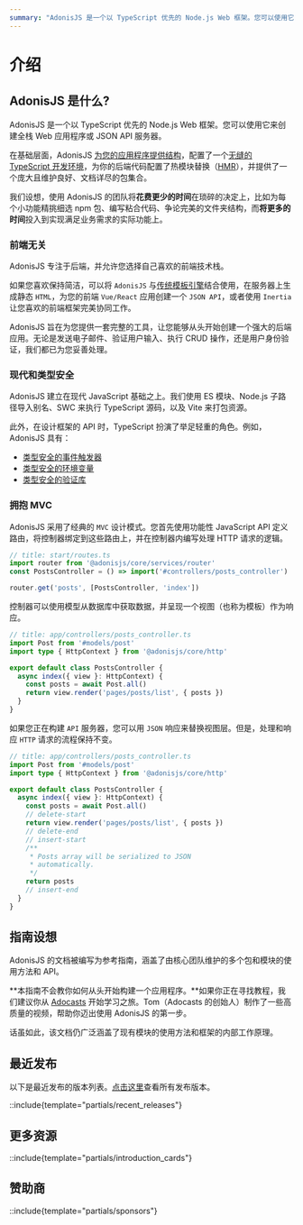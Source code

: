 ```yaml
---
summary: "AdonisJS 是一个以 TypeScript 优先的 Node.js Web 框架。您可以使用它来创建全栈Web应用程序或 JSON API 服务器。"
---
```


# 介绍

## AdonisJS 是什么?

AdonisJS 是一个以 TypeScript 优先的 Node.js Web 框架。您可以使用它来创建全栈 Web 应用程序或 JSON API 服务器。

在基础层面，AdonisJS [为您的应用程序提供结构](../getting_started/folder_structure.md)，配置了一个[无缝的 TypeScript 开发环境](../concepts/typescript_build_process.md)，为你的后端代码配置了热模块替换（[HMR](../concepts/hmr.md)），并提供了一个庞大且维护良好、文档详尽的包集合。

我们设想，使用 AdonisJS 的团队将**花费更少的时间**在琐碎的决定上，比如为每个小功能精挑细选 npm 包、编写粘合代码、争论完美的文件夹结构，而**将更多的时间**投入到实现满足业务需求的实际功能上。

### 前端无关

AdonisJS 专注于后端，并允许您选择自己喜欢的前端技术栈。

如果您喜欢保持简洁，可以将 `AdonisJS` 与[传统模板引擎](../views-and-templates/introduction.md)结合使用，在服务器上生成静态 `HTML`，为您的前端 `Vue/React` 应用创建一个 `JSON API`，或者使用 `Inertia` 让您喜欢的前端框架完美协同工作。

AdonisJS 旨在为您提供一套完整的工具，让您能够从头开始创建一个强大的后端应用。无论是发送电子邮件、验证用户输入、执行 CRUD 操作，还是用户身份验证，我们都已为您妥善处理。


### 现代和类型安全

AdonisJS 建立在现代 JavaScript 基础之上。我们使用 ES 模块、Node.js 子路径导入别名、SWC 来执行 TypeScript 源码，以及 Vite 来打包资源。

此外，在设计框架的 API 时，TypeScript 扮演了举足轻重的角色。例如，AdonisJS 具有：

- [类型安全的事件触发器](../digging_deeper/emitter.md#making-events-type-safe)
- [类型安全的环境变量](../getting_started/environment_variables.md)
- [类型安全的验证库](../basics/validation.md)


### 拥抱 MVC

AdonisJS 采用了经典的 `MVC` 设计模式。您首先使用功能性 JavaScript API 定义路由，将控制器绑定到这些路由上，并在控制器内编写处理 HTTP 请求的逻辑。

```ts
// title: start/routes.ts
import router from '@adonisjs/core/services/router'
const PostsController = () => import('#controllers/posts_controller')

router.get('posts', [PostsController, 'index'])
```

控制器可以使用模型从数据库中获取数据，并呈现一个视图（也称为模板）作为响应。

```ts
// title: app/controllers/posts_controller.ts
import Post from '#models/post'
import type { HttpContext } from '@adonisjs/core/http'

export default class PostsController {
  async index({ view }: HttpContext) {
    const posts = await Post.all()
    return view.render('pages/posts/list', { posts })
  }
}
```

如果您正在构建 `API` 服务器，您可以用 `JSON` 响应来替换视图层。但是，处理和响应 `HTTP` 请求的流程保持不变。

```ts
// title: app/controllers/posts_controller.ts
import Post from '#models/post'
import type { HttpContext } from '@adonisjs/core/http'

export default class PostsController {
  async index({ view }: HttpContext) {
    const posts = await Post.all()
    // delete-start
    return view.render('pages/posts/list', { posts })
    // delete-end
    // insert-start
    /**
     * Posts array will be serialized to JSON
     * automatically.
     */
    return posts
    // insert-end
  }
}
```

## 指南设想

AdonisJS 的文档被编写为参考指南，涵盖了由核心团队维护的多个包和模块的使用方法和 API。

**本指南不会教你如何从头开始构建一个应用程序。**如果你正在寻找教程，我们建议你从 [Adocasts](https://adocasts.com/) 开始学习之旅。Tom（Adocasts 的创始人）制作了一些高质量的视频，帮助你迈出使用 AdonisJS 的第一步。

话虽如此，该文档仍广泛涵盖了现有模块的使用方法和框架的内部工作原理。

## 最近发布

以下是最近发布的版本列表。[点击这里](./releases.md)查看所有发布版本。

::include{template="partials/recent_releases"}

## 更多资源

::include{template="partials/introduction_cards"}

## 赞助商

::include{template="partials/sponsors"}
